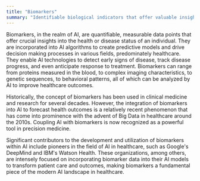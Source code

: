 ```yaml
---
title: "Biomarkers"
summary: "Identifiable biological indicators that offer valuable insights into the health or disease status of an individual in the context of AI."
---
```


Biomarkers, in the realm of AI, are quantifiable, measurable data points that offer crucial insights into the health or disease status of an individual. They are incorporated into AI algorithms to create predictive models and drive decision making processes in various fields, predominately healthcare. They enable AI technologies to detect early signs of disease, track disease progress, and even anticipate response to treatment. Biomarkers can range from proteins measured in the blood, to complex imaging characteristics, to genetic sequences, to behavioral patterns, all of which can be analyzed by AI to improve healthcare outcomes.

Historically, the concept of biomarkers has been used in clinical medicine and research for several decades. However, the integration of biomarkers into AI to forecast health outcomes is a relatively recent phenomenon that has come into prominence with the advent of Big Data in healthcare around the 2010s. Coupling AI with biomarkers is now recognized as a powerful tool in precision medicine.

Significant contributors to the development and utilization of biomarkers within AI include pioneers in the field of AI in healthcare, such as Google's DeepMind and IBM's Watson Health. These organizations, among others, are intensely focused on incorporating biomarker data into their AI models to transform patient care and outcomes, making biomarkers a fundamental piece of the modern AI landscape in healthcare.
